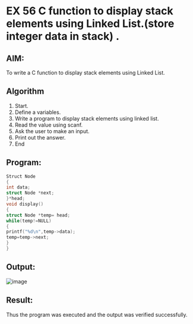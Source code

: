 # EX 56 C function to display stack elements using Linked List.(store integer data in stack) .
## AIM:
To write a C function to display stack elements using Linked List.

## Algorithm
1. Start.
2. Define a variables.
3. Write a program to display stack elements using linked list.
4. Read the value using scanf.
5. Ask the user to make an input.
6. Print out the answer.
7. End
   

## Program:
```c
Struct Node
{
int data;
struct Node *next;
}*head;
void display()
{
struct Node *temp= head; 
while(temp!=NULL)
{
printf("%d\n",temp->data); 
temp=temp->next;
}
}

```

## Output:

![image](https://github.com/user-attachments/assets/25129bed-eead-4b41-bda5-17c004f6fccc)


## Result:
Thus the program was executed and the output was verified successfully.
